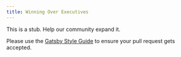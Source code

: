 ```yaml
---
title: Winning Over Executives
---
```


This is a stub. Help our community expand it.

Please use the [Gatsby Style Guide](/contributing/gatsby-style-guide/) to ensure your
pull request gets accepted.
